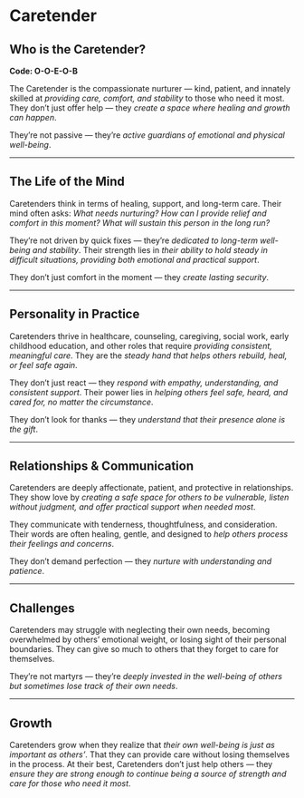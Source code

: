 # Caretender
## Who is the Caretender?
**Code: O-O-E-O-B**

The Caretender is the compassionate nurturer — kind, patient, and innately skilled at *providing care, comfort, and stability* to those who need it most. They don’t just offer help — they *create a space where healing and growth can happen*.

They’re not passive — they’re *active guardians of emotional and physical well-being*.

---

## The Life of the Mind

Caretenders think in terms of healing, support, and long-term care. Their mind often asks: *What needs nurturing? How can I provide relief and comfort in this moment? What will sustain this person in the long run?*

They’re not driven by quick fixes — they’re *dedicated to long-term well-being and stability*. Their strength lies in *their ability to hold steady in difficult situations, providing both emotional and practical support*.

They don’t just comfort in the moment — they *create lasting security*.

---

## Personality in Practice

Caretenders thrive in healthcare, counseling, caregiving, social work, early childhood education, and other roles that require *providing consistent, meaningful care*. They are the *steady hand that helps others rebuild, heal, or feel safe again*.

They don’t just react — they *respond with empathy, understanding, and consistent support*. Their power lies in *helping others feel safe, heard, and cared for, no matter the circumstance*.

They don’t look for thanks — they *understand that their presence alone is the gift*.

---

## Relationships & Communication

Caretenders are deeply affectionate, patient, and protective in relationships. They show love by *creating a safe space for others to be vulnerable, listen without judgment, and offer practical support when needed most*.

They communicate with tenderness, thoughtfulness, and consideration. Their words are often healing, gentle, and designed to *help others process their feelings and concerns*.

They don’t demand perfection — they *nurture with understanding and patience*.

---

## Challenges

Caretenders may struggle with neglecting their own needs, becoming overwhelmed by others’ emotional weight, or losing sight of their personal boundaries. They can give so much to others that they forget to care for themselves.

They’re not martyrs — they’re *deeply invested in the well-being of others but sometimes lose track of their own needs*.

---

## Growth

Caretenders grow when they realize that *their own well-being is just as important as others’*. That they can provide care without losing themselves in the process. At their best, Caretenders don’t just help others — they *ensure they are strong enough to continue being a source of strength and care for those who need it most*.

